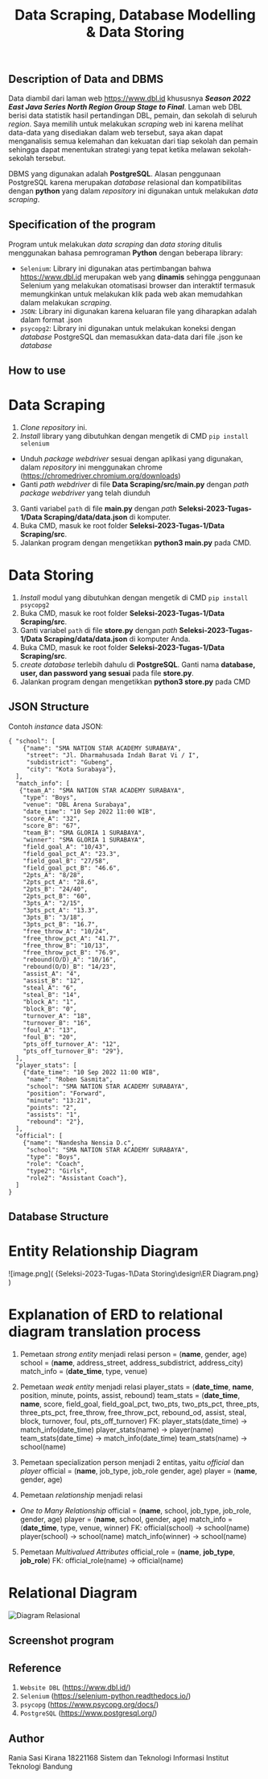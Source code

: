 <h1 align="center">
  <br>
  Data Scraping, Database Modelling & Data Storing
  <br>
  <br>
</h1>

## Description of Data and DBMS
Data diambil dari laman web https://www.dbl.id khususnya __*Season 2022 East Java Series North Region Group Stage to Final*__. Laman web DBL berisi data statistik hasil pertandingan DBL, pemain, dan sekolah di seluruh *region*. Saya memilih untuk melakukan *scraping* web ini karena melihat data-data yang disediakan dalam web tersebut, saya akan dapat menganalisis semua kelemahan dan kekuatan dari tiap sekolah dan pemain sehingga dapat menentukan strategi yang tepat ketika melawan sekolah-sekolah tersebut.

DBMS yang digunakan adalah __PostgreSQL__. Alasan penggunaan PostgreSQL karena merupakan *database* relasional dan kompatibilitas dengan __python__ yang dalam *repository* ini digunakan untuk melakukan *data scraping*.

## Specification of the program
Program untuk melakukan *data scraping* dan *data storing* ditulis menggunakan bahasa pemrograman __Python__ dengan beberapa library:
- `Selenium`: Library ini digunakan atas pertimbangan bahwa https://www.dbl.id merupakan web yang __dinamis__ sehingga penggunaan Selenium yang melakukan otomatisasi browser dan interaktif termasuk memungkinkan untuk melakukan klik pada web akan memudahkan dalam melakukan *scraping*.
- `JSON`: Library ini digunakan karena keluaran file yang diharapkan adalah dalam format .json
- `psycopg2`: Library ini digunakan untuk melakukan koneksi dengan *database* PostgreSQL dan memasukkan data-data dari file .json ke *database*

## How to use
# Data Scraping
1. *Clone repository* ini.
2. *Install* library yang dibutuhkan dengan mengetik di CMD
  `pip install selenium`
  - Unduh *package webdriver* sesuai dengan aplikasi yang digunakan, dalam *repository* ini menggunakan chrome (https://chromedriver.chromium.org/downloads)
  - Ganti *path webdriver* di file __Data Scraping/src/main.py__ dengan *path package webdriver* yang telah diunduh
3. Ganti variabel `path` di file __main.py__ dengan *path* __Seleksi-2023-Tugas-1/Data Scraping/data/data.json__ di komputer.
4. Buka CMD, masuk ke root folder __Seleksi-2023-Tugas-1/Data Scraping/src__.
5. Jalankan program dengan mengetikkan __python3 main.py__ pada CMD.

# Data Storing
1. *Install* modul yang dibutuhkan dengan mengetik di CMD
  `pip install psycopg2`
2. Buka CMD, masuk ke root folder __Seleksi-2023-Tugas-1/Data Scraping/src__.
3. Ganti variabel `path` di file __store.py__ dengan *path* __Seleksi-2023-Tugas-1/Data Scraping/data/data.json__ di komputer Anda.
4. Buka CMD, masuk ke root folder __Seleksi-2023-Tugas-1/Data Scraping/src__.
5. *create database* terlebih dahulu di __PostgreSQL__. Ganti nama __database, user, dan password yang sesuai__ pada file __store.py__.
6. Jalankan program dengan mengetikkan __python3 store.py__ pada CMD

## JSON Structure
Contoh *instance* data JSON:
```
{ "school": [
    {"name": "SMA NATION STAR ACADEMY SURABAYA", 
     "street": "Jl. Dharmahusada Indah Barat Vi / I", 
     "subdistrict": "Gubeng", 
     "city": "Kota Surabaya"},
  ],
  "match_info": [
   {"team_A": "SMA NATION STAR ACADEMY SURABAYA", 
    "type": "Boys", 
    "venue": "DBL Arena Surabaya", 
    "date_time": "10 Sep 2022 11:00 WIB", 
    "score_A": "32", 
    "score_B": "67", 
    "team_B": "SMA GLORIA 1 SURABAYA", 
    "winner": "SMA GLORIA 1 SURABAYA", 
    "field_goal_A": "10/43", 
    "field_goal_pct_A": "23.3", 
    "field_goal_B": "27/58", 
    "field_goal_pct_B": "46.6", 
    "2pts_A": "8/28", 
    "2pts_pct_A": "28.6", 
    "2pts_B": "24/40", 
    "2pts_pct_B": "60", 
    "3pts_A": "2/15", 
    "3pts_pct_A": "13.3", 
    "3pts_B": "3/18", 
    "3pts_pct_B": "16.7", 
    "free_throw_A": "10/24", 
    "free_throw_pct_A": "41.7", 
    "free_throw_B": "10/13", 
    "free_throw_pct_B": "76.9", 
    "rebound(O/D)_A": "10/16", 
    "rebound(O/D)_B": "14/23", 
    "assist_A": "4", 
    "assist_B": "12", 
    "steal_A": "6", 
    "steal_B": "14", 
    "block_A": "1", 
    "block_B": "0", 
    "turnover_A": "18", 
    "turnover_B": "16", 
    "foul_A": "13", 
    "foul_B": "20", 
    "pts_off_turnover_A": "12", 
    "pts_off_turnover_B": "29"},
  ], 
  "player_stats": [
    {"date_time": "10 Sep 2022 11:00 WIB", 
     "name": "Roben Sasmita", 
     "school": "SMA NATION STAR ACADEMY SURABAYA", 
     "position": "Forward", 
     "minute": "13:21", 
     "points": "2", 
     "assists": "1", 
     "rebound": "2"},
  ],
  "official": [
    {"name": "Nandesha Nensia D.c", 
     "school": "SMA NATION STAR ACADEMY SURABAYA", 
     "type": "Boys", 
     "role": "Coach", 
     "type2": "Girls",
     "role2": "Assistant Coach"},
  ]
}
```

## Database Structure
# Entity Relationship Diagram
![image.png]( {Seleksi-2023-Tugas-1\Data Storing\design\ER Diagram.png} )

# Explanation of ERD to relational diagram translation process
1. Pemetaan *strong entity* menjadi relasi
person = (__name__, gender, age)
school = (__name__, address_street, address_subdistrict, address_city)
match_info = (__date_time__, type, venue)

2. Pemetaan *weak entity* menjadi relasi
player_stats = (__date_time__, __name__, position, minute, points, assist, rebound)
team_stats = (__date_time__, __name__, score, field_goal, field_goal_pct, two_pts, two_pts_pct, three_pts, three_pts_pct, free_throw, free_throw_pct, rebound_od, assist, steal, block, turnover, foul, pts_off_turnover)
FK:
player_stats(date_time) -> match_info(date_time)
player_stats(name) -> player(name)
team_stats(date_time) -> match_info(date_time)
team_stats(name) -> school(name)

3. Pemetaan specialization person menjadi 2 entitas, yaitu *official* dan *player*
official = (__name__, job_type, job_role gender, age)
player = (__name__, gender, age)

4. Pemetaan *relationship* menjadi relasi
- *One to Many Relationship*
official = (__name__, school, job_type, job_role, gender, age)
player = (__name__, school, gender, age)
match_info = (__date_time__, type, venue, winner)
FK:
official(school) -> school(name)
player(school) -> school(name)
match_info(winner) -> school(name)

5. Pemetaan *Multivalued Attributes* 
official_role = (__name__, __job_type__, __job_role__)
FK:
official_role(name) -> official(name)

# Relational Diagram
![Diagram Relasional]( path )

## Screenshot program

## Reference 
1. `Website DBL` (https://www.dbl.id/)
2. `Selenium` (https://selenium-python.readthedocs.io/)
2. `psycopg` (https://www.psycopg.org/docs/)
3. `PostgreSQL` (https://www.postgresql.org/)

## Author
Rania Sasi Kirana 
18221168 
Sistem dan Teknologi Informasi 
Institut Teknologi Bandung